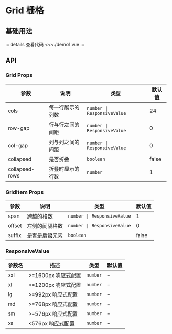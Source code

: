 # Grid 栅格

<script setup>
import Demo1 from './demo1.vue'
</script>

## 基础用法

<Demo1></Demo1>
::: details 查看代码
<<<./demo1.vue
:::

## API

### Grid Props

| 参数          | 说明                 | 类型                      | 默认值    |
|------------------|----------------------|--------------------------|----------|
| cols             | 每一行展示的列数      | `number \| ResponsiveValue` | 24       |
| row-gap          | 行与行之间的间距       | `number \| ResponsiveValue` | 0        |
| col-gap          | 列与列之间的间距       | `number \| ResponsiveValue` | 0        |
| collapsed         | 是否折叠              | `boolean`                | false    |
| collapsed-rows    | 折叠时显示的行数       | `number`                 | 1        |

### GridItem Props

| 参数  | 说明           | 类型                      | 默认值   |
|---------|----------------|--------------------------|----------|
| span    | 跨越的格数      | `number \| ResponsiveValue` | 1        |
| offset  | 左侧的间隔格数  | `number \| ResponsiveValue` | 0        |
| suffix  | 是否是后缀元素  | `boolean`                | false    |

### ResponsiveValue

| 参数名 | 描述                   | 类型     | 默认值 |
|--------|------------------------|----------|--------|
| xxl    | \>=1600px 响应式配置    | `number` | -      |
| xl     | \>=1200px 响应式配置    | `number` | -      |
| lg     | \>=992px 响应式配置     | `number` | -      |
| md     | \>=768px 响应式配置     | `number` | -      |
| sm     | \>=576px 响应式配置     | `number` | -      |
| xs     | <576px 响应式配置       | `number` | -      |
